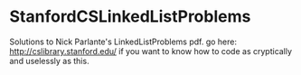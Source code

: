 # StanfordCSLinkedListProblems
Solutions to Nick Parlante's LinkedListProblems pdf. go here: http://cslibrary.stanford.edu/ if you want to know how to code as cryptically and uselessly as this.
